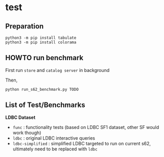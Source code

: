 # test

## Preparation

```
python3 -m pip install tabulate
python3 -m pip install colorama
```

## HOWTO run benchmark

First run `store` and `catalog server` in background

Then,
```
python run_s62_benchmark.py TODO
```

## List of Test/Benchmarks

**LDBC Dataset**

- `func` : functionality tests (based on LDBC SF1 dataset, other SF would work though)
- `ldbc` : original LDBC interactive queries
- `ldbc-simplified` : simplified LDBC targeted to run on current s62, ultimately need to be replaced with `ldbc`